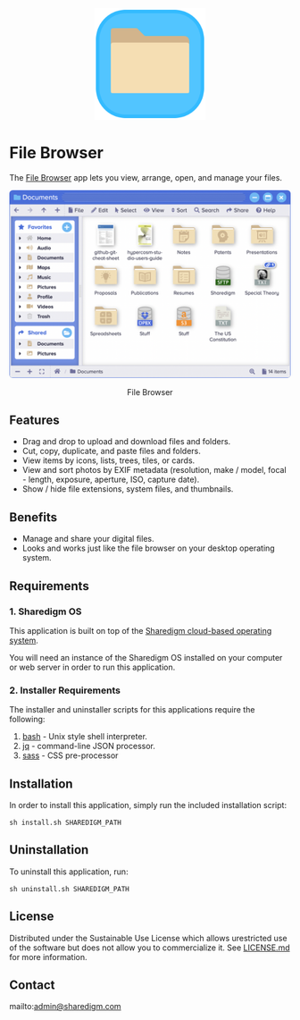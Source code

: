 <p align="center" style="text-align:center">
	<img src="images/icons/logo.svg" width="200">
</p>

# File Browser

The [File Browser](https://www.sharedigm.com/#apps/file-browser) app lets you view, arrange, open, and manage your files.

<p align="center" style="text-align:center">
	<img src="images/info/file-browser.png" width="720" style="border-radius:6px" />
	<div align="center">File Browser</div>
</p>

## Features

- Drag and drop to upload and download files and folders.
- Cut, copy, duplicate, and paste files and folders.
- View items by icons, lists, trees, tiles, or cards.
- View and sort photos by EXIF metadata (resolution, make / model, focal - length, exposure, aperture, ISO, capture date).
- Show / hide file extensions, system files, and thumbnails.

## Benefits

- Manage and share your digital files.
- Looks and works just like the file browser on your desktop operating system.

## Requirements

### 1. Sharedigm OS

This application is built on top of the [Sharedigm cloud-based operating system](https://github.com/Sharedigm/SharedigmOS).

You will need an instance of the Sharedigm OS installed on your computer or web server in order to run this application.

### 2. Installer Requirements

The installer and uninstaller scripts for this applications require the following:

1. [bash](https://en.wikipedia.org/wiki/Bash_(Unix_shell)) - Unix style shell interpreter. 
2. [jq](https://jqlang.github.io/jq/) - command-line JSON processor. 
2. [sass](https://sass-lang.com) - CSS pre-processor

## Installation

In order to install this application, simply run the included installation script:

```
sh install.sh SHAREDIGM_PATH
```

## Uninstallation

To uninstall this application, run:

```
sh uninstall.sh SHAREDIGM_PATH
```

<!-- LICENSE -->
## License

Distributed under the Sustainable Use License which allows urestricted use of the software but does not allow you to commercialize it. See [LICENSE.md](LICENSE.md) for more information.

<!-- CONTACT -->
## Contact

mailto:admin@sharedigm.com